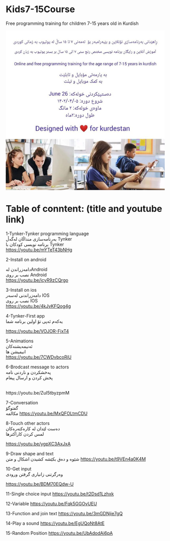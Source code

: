 # Kids7-15Course
Free programming training for children 7-15 years old in Kurdish </br>

![Screenshot](509110bf-1e38-4955-b8b2-3b1440404ad1.jpg)
# Table of conntent: (title and youtube link)</br>


1-Tynker-Tynker programming language 
<br/>
بەرنامەسازی منداڵان لەگەڵ Tynker 
                                                          <br/>
برنامه نویسی کودکان با Tynker
<br/>
https://youtu.be/mYTeT43bNHg

2-Install on android
<br/>

دامەزراندن لەAndroid 
 <br/>
نصب بر روی Android
<br/>
https://youtu.be/icyR9zCQrgo

3-Install on ios
</br>
دامەزراندنی لەسەر IOS 
</br>
نصب بر روی IOS
</br>
https://youtu.be/4kJvKFQog4g

4-Tynker-First app
</br>
یەکەم ئەپی تۆ 
اولین برنامه شما

https://youtu.be/VOJOR-FjxT4

5-Animations
</br>
ئەنیمەیشنەکان 
</br>
انیمیشن ها 
</br>
https://youtu.be/7CWDvbcoRiU

6-Brodcast message to actors
</br>
پەخشکردن و ناردنی نامە 
</br>
پخش کردن و ارسال پیغام

</br>
https://youtu.be/ZuI5tbyzpmM

7-Conversation
</br>
گفتوگۆ 
</br>
مکالمه
https://youtu.be/MxQFOLtmCDU

8-Touch other actors
</br>
دەست لێدان لە کارەکتەرەکان 
</br>
لمس کردن کاراکترها 

https://youtu.be/ygpXC3AxJxA

9-Draw shape and text
</br>
شێوە و دەق بکێشە 
کشیدن اشکال و متن
https://youtu.be/t9VEn4a0K4M

10-Get input
</br>
وەرگرتنی زانیاری 
گرفتن ورودی 
 

https://youtu.be/BDM70EQdw-U

11-Single choice input
https://youtu.be/t2Dsd1Lzhxk

12-Variable
https://youtu.be/Fqk5GGOvUEU

13-Function and join text
https://youtu.be/3mGDNjie7gQ


14-Play a sound
https://youtu.be/EgUQoNt8AtE

15-Random Position
https://youtu.be/UbAdodAi6pA



